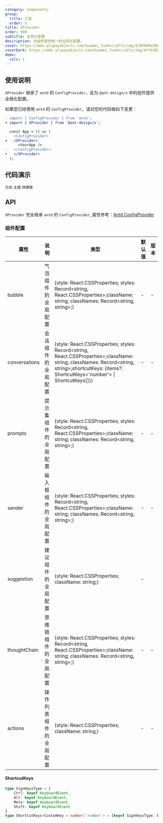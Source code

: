 ```yaml
---
category: Components
group:
  title: 工具
  order: 5
title: XProvider
order: 999
subtitle: 全局化配置
description: 为组件提供统一的全局化配置。
cover: https://mdn.alipayobjects.com/huamei_7uahnr/afts/img/A*NVKORa7BCVwAAAAAAAAAAAAADrJ8AQ/original
coverDark: https://mdn.alipayobjects.com/huamei_7uahnr/afts/img/A*YC4ERpGAddoAAAAAAAAAAAAADrJ8AQ/originaloriginal
demo:
  cols: 1
---
```


## 使用说明

`XProvider` 继承了 `antd` 的 `ConfigProvider`，且为 `@ant-design/x` 中的组件提供全局化配置。

如果您已经使用 `antd` 的 `ConfigProvider`，请对您的代码做如下变更：

```diff
- import { ConfigProvider } from 'antd';
+ import { XProvider } from '@ant-design/x';

  const App = () => (
-   <ConfigProvider>
+   <XProvider>
      <YourApp />
-   </ConfigProvider>
+   </XProvider>
  );
```

## 代码演示

<!-- prettier-ignore -->
<code src="./demo/direction.tsx" background="grey">方向</code>
<code src="./demo/theme.tsx" background="grey">主题</code>
<code src="./demo/shortcutKeys.tsx" background="grey">快捷键</code>

## API

`XProvider` 完全继承 `antd` 的 `ConfigProvider`, 属性参考：[Antd ConfigProvider](https://ant-design.antgroup.com/components/config-provider-cn#api)

### 组件配置

<!-- prettier-ignore -->
| 属性 | 说明 | 类型 | 默认值 | 版本 |
| --- | --- | --- | --- | --- |
| bubble | 气泡组件的全局配置 |{style: React.CSSProperties; styles: Record<string, React.CSSProperties>;className: string; classNames: Record<string, string>;}| - | - |
| conversations | 会话组件的全局配置 | {style: React.CSSProperties; styles: Record<string, React.CSSProperties>;className: string; classNames: Record<string, string>;shortcutKeys: {items?: ShortcutKeys<'number'> \| ShortcutKeys<number>[]}} | - | - |
| prompts | 提示集组件的全局配置 | {style: React.CSSProperties; styles: Record<string, React.CSSProperties>;className: string; classNames: Record<string, string>;} | - | - |
| sender | 输入框组件的全局配置 | {style: React.CSSProperties; styles: Record<string, React.CSSProperties>;className: string; classNames: Record<string, string>;} | - | - |
| suggestion | 建议组件的全局配置 |{style: React.CSSProperties; className: string;} | - |  |
| thoughtChain | 思维链组件的全局配置 | {style: React.CSSProperties; styles: Record<string, React.CSSProperties>;className: string; classNames: Record<string, string>;} | - | - |
| actions | 操作列表组件的全局配置 | {style: React.CSSProperties; className: string;} | - | - |

#### ShortcutKeys

```ts
type SignKeysType = {
    Ctrl: keyof KeyboardEvent,
    Alt: keyof KeyboardEvent,
    Meta: keyof KeyboardEvent,
    Shift: keyof KeyboardEvent
}
type ShortcutKeys<CustomKey = number|'number'> = [keyof SignKeysType, keyof SignKeysType, CustomKey] | [keyof SignKeysType, CustomKey]
```
